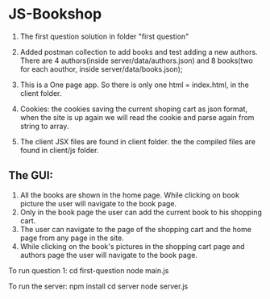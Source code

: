 # JS-Bookshop


1. The first question solution in folder "first question"

2. Added postman collection to add books and test adding a new authors.
There are 4 authors(inside server/data/authors.json) and 8 books(two for each aouthor, inside server/data/books.json);

3. This is a One page app. So there is only one html = index.html, in the client folder.

4. Cookies: the cookies saving the current shoping cart as json format, 
when the site is up again we will read the cookie and parse again from string to array.

5. The client JSX files are found in client folder. the the compiled files are found in client/js folder.

## The GUI:

1. All the books are shown in the home page. While clicking on book picture the user will navigate to the book page.
2. Only in the book page the user can add the current book to his shopping cart.
3. The user can navigate to the page of the shopping cart and the home page from any page in the site.
4. While clicking on the book's pictures in the shopping cart page and authors page the user will navigate to the book page.

To run question 1:
cd first-question
node main.js

To run the server:
npm install
cd server
node server.js